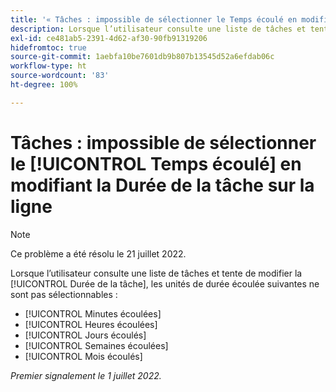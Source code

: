 ```yaml
---
title: '« Tâches : impossible de sélectionner le Temps écoulé en modifiant la Durée de la tâche sur la ligne »'
description: Lorsque l’utilisateur consulte une liste de tâches et tente de modifier la Durée de la tâche, les unités de durée écoulée ne sont pas sélectionnables.
exl-id: ce481ab5-2391-4d62-af30-90fb91319206
hidefromtoc: true
source-git-commit: 1aebfa10be7601db9b807b13545d52a6efdab06c
workflow-type: ht
source-wordcount: '83'
ht-degree: 100%

---
```


# Tâches : impossible de sélectionner le [!UICONTROL Temps écoulé] en modifiant la Durée de la tâche sur la ligne

>[!NOTE]
>
>Ce problème a été résolu le 21 juillet 2022.

Lorsque l’utilisateur consulte une liste de tâches et tente de modifier la [!UICONTROL Durée de la tâche], les unités de durée écoulée suivantes ne sont pas sélectionnables :

* [!UICONTROL Minutes écoulées]
* [!UICONTROL Heures écoulées]
* [!UICONTROL Jours écoulés]
* [!UICONTROL Semaines écoulées]
* [!UICONTROL Mois écoulés]

_Premier signalement le 1 juillet 2022._
